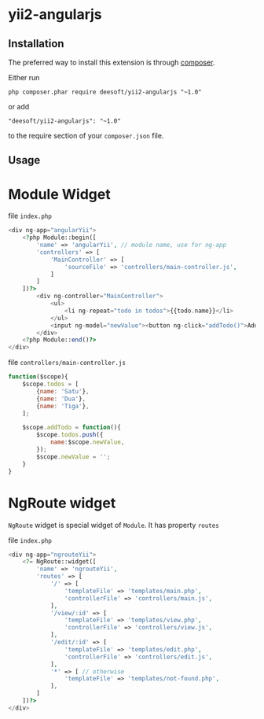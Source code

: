 yii2-angularjs
============

Installation
------------

The preferred way to install this extension is through [composer](http://getcomposer.org/download/).

Either run

```
php composer.phar require deesoft/yii2-angularjs "~1.0"
```

or add

```
"deesoft/yii2-angularjs": "~1.0"
```

to the require section of your `composer.json` file.

Usage
-----

# Module Widget

file `index.php`
```php
<div ng-app="angularYii">
    <?php Module::begin([
        'name' => 'angularYii', // module name, use for ng-app
        'controllers' => [
            'MainController' => [
                'sourceFile' => 'controllers/main-controller.js',
            ]
        ]
    ])?>
        <div ng-controller="MainController">
            <ul>
                <li ng-repeat="todo in todos">{{todo.name}}</li>
            </ul>
            <input ng-model="newValue"><button ng-click="addTodo()">Add</button>
        </div>
    <?php Module::end()?>
</div>
```

file `controllers/main-controller.js`
```js
function($scope){
    $scope.todos = [
        {name: 'Satu'},
        {name: 'Dua'},
        {name: 'Tiga'},
    ];

    $scope.addTodo = function(){
        $scope.todos.push({
            name:$scope.newValue,
        });
        $scope.newValue = '';
    }
}
```

# NgRoute widget
`NgRoute` widget is special widget of `Module`. It has property `routes`

file `index.php`
```php
<div ng-app="ngrouteYii">
    <?= NgRoute::widget([
        'name' => 'ngrouteYii',
        'routes' => [
            '/' => [
                'templateFile' => 'templates/main.php',
                'controllerFile' => 'controllers/main.js',
            ],
            '/view/:id' => [
                'templateFile' => 'templates/view.php',
                'controllerFile' => 'controllers/view.js',
            ],
            '/edit/:id' => [
                'templateFile' => 'templates/edit.php',
                'controllerFile' => 'controllers/edit.js',
            ],
            '*' => [ // otherwise
                'templateFile' => 'templates/not-found.php',
            ],
        ]
    ])?>
</div>
```
